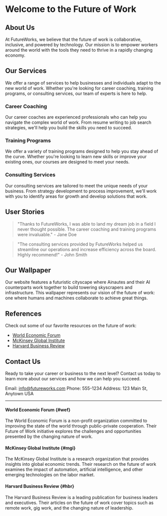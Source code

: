 <!--font:Cabin-->

# Welcome to the Future of Work

## About Us

At FutureWorks, we believe that the future of work is collaborative, inclusive, and powered by technology. Our mission is to empower workers around the world with the tools they need to thrive in a rapidly changing economy.

## Our Services

We offer a range of services to help businesses and individuals adapt to the new world of work. Whether you're looking for career coaching, training programs, or consulting services, our team of experts is here to help.

### Career Coaching

Our career coaches are experienced professionals who can help you navigate the complex world of work. From resume writing to job search strategies, we'll help you build the skills you need to succeed.

### Training Programs

We offer a variety of training programs designed to help you stay ahead of the curve. Whether you're looking to learn new skills or improve your existing ones, our courses are designed to meet your needs.

### Consulting Services

Our consulting services are tailored to meet the unique needs of your business. From strategy development to process improvement, we'll work with you to identify areas for growth and develop solutions that work.

## User Stories

> "Thanks to FutureWorks, I was able to land my dream job in a field I never thought possible. The career coaching and training programs were invaluable." - Jane Doe

> "The consulting services provided by FutureWorks helped us streamline our operations and increase efficiency across the board. Highly recommend!" - John Smith

## Our Wallpaper

Our website features a futuristic cityscape where Ainautes and their AI counterparts work together to build towering skyscrapers and infrastructure. This wallpaper represents our vision of the future of work: one where humans and machines collaborate to achieve great things.

## References

Check out some of our favorite resources on the future of work:

- [World Economic Forum](#wef)
- [McKinsey Global Institute](#mgi)
- [Harvard Business Review](#hbr)

## Contact Us

Ready to take your career or business to the next level? Contact us today to learn more about our services and how we can help you succeed.

Email: info@futureworks.com
Phone: 555-1234
Address: 123 Main St, Anytown USA

---

#### World Economic Forum {#wef}

The World Economic Forum is a non-profit organization committed to improving the state of the world through public-private cooperation. Their Future of Work initiative explores the challenges and opportunities presented by the changing nature of work.

#### McKinsey Global Institute {#mgi}

The McKinsey Global Institute is a research organization that provides insights into global economic trends. Their research on the future of work examines the impact of automation, artificial intelligence, and other emerging technologies on the labor market.

#### Harvard Business Review {#hbr}

The Harvard Business Review is a leading publication for business leaders and executives. Their articles on the future of work cover topics such as remote work, gig work, and the changing nature of leadership.

<!--

Write me content for website with wallpaper which alt text is:

"A futuristic cityscape where Ainautes and their AI counterparts work together to build towering skyscrapers and infrastructure."

The name/title of the page should not be 1:1 copy of the alt text but rather a real content of the website which is using this wallpaper.

- Use markdown format 
- Start with heading
- Heading should be short and concise
- The content should look like a real website 
- The website should not be about the wallpaper, wallpaper is just a related background
- Heading should be contain work "wallpaper" or "background"
- Include real sections like references, contact, user stories, etc. use things relevant to the page purpose.
- Feel free to use structure like headings, bullets, numbering, blockquotes, paragraphs, horizontal lines, etc.
- You can use formatting like bold or _italic_
- You can include UTF-8 emojis
- Links should be only #hash anchors (and you can refer to the document itself)
- Do not include images


---


# Welcome to the Future of Work

## About Us

At FutureWorks, we believe that the future of work is collaborative, inclusive, and powered by technology. Our mission is to empower workers around the world with the tools they need to thrive in a rapidly changing economy.

## Our Services

We offer a range of services to help businesses and individuals adapt to the new world of work. Whether you're looking for career coaching, training programs, or consulting services, our team of experts is here to help.

### Career Coaching

Our career coaches are experienced professionals who can help you navigate the complex world of work. From resume writing to job search strategies, we'll help you build the skills you need to succeed.

### Training Programs

We offer a variety of training programs designed to help you stay ahead of the curve. Whether you're looking to learn new skills or improve your existing ones, our courses are designed to meet your needs.

### Consulting Services

Our consulting services are tailored to meet the unique needs of your business. From strategy development to process improvement, we'll work with you to identify areas for growth and develop solutions that work.

## User Stories

> "Thanks to FutureWorks, I was able to land my dream job in a field I never thought possible. The career coaching and training programs were invaluable." - Jane Doe

> "The consulting services provided by FutureWorks helped us streamline our operations and increase efficiency across the board. Highly recommend!" - John Smith

## Our Wallpaper

Our website features a futuristic cityscape where Ainautes and their AI counterparts work together to build towering skyscrapers and infrastructure. This wallpaper represents our vision of the future of work: one where humans and machines collaborate to achieve great things.

## References

Check out some of our favorite resources on the future of work:

- [World Economic Forum](#wef)
- [McKinsey Global Institute](#mgi)
- [Harvard Business Review](#hbr)

## Contact Us

Ready to take your career or business to the next level? Contact us today to learn more about our services and how we can help you succeed.

Email: info@futureworks.com
Phone: 555-1234
Address: 123 Main St, Anytown USA

---

#### World Economic Forum {#wef}

The World Economic Forum is a non-profit organization committed to improving the state of the world through public-private cooperation. Their Future of Work initiative explores the challenges and opportunities presented by the changing nature of work.

#### McKinsey Global Institute {#mgi}

The McKinsey Global Institute is a research organization that provides insights into global economic trends. Their research on the future of work examines the impact of automation, artificial intelligence, and other emerging technologies on the labor market.

#### Harvard Business Review {#hbr}

The Harvard Business Review is a leading publication for business leaders and executives. Their articles on the future of work cover topics such as remote work, gig work, and the changing nature of leadership.

-->

